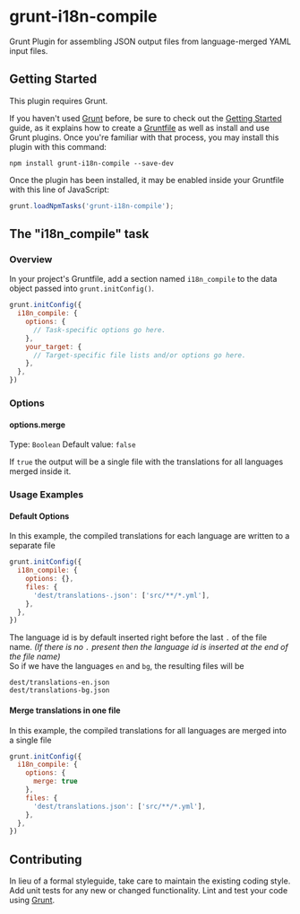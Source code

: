 # grunt-i18n-compile

Grunt Plugin for assembling JSON output files from language-merged YAML input files.

## Getting Started
This plugin requires Grunt.

If you haven't used [Grunt](http://gruntjs.com/) before, be sure to check out the [Getting Started](http://gruntjs.com/getting-started) guide, as it explains how to create a [Gruntfile](http://gruntjs.com/sample-gruntfile) as well as install and use Grunt plugins. Once you're familiar with that process, you may install this plugin with this command:

```shell
npm install grunt-i18n-compile --save-dev
```

Once the plugin has been installed, it may be enabled inside your Gruntfile with this line of JavaScript:

```js
grunt.loadNpmTasks('grunt-i18n-compile');
```

## The "i18n_compile" task

### Overview
In your project's Gruntfile, add a section named `i18n_compile` to the data object passed into `grunt.initConfig()`.

```js
grunt.initConfig({
  i18n_compile: {
    options: {
      // Task-specific options go here.
    },
    your_target: {
      // Target-specific file lists and/or options go here.
    },
  },
})
```

### Options

#### options.merge
Type: `Boolean`
Default value: `false`

If `true` the output will be a single file with the translations for all languages merged inside it.

### Usage Examples

#### Default Options
In this example, the compiled translations for each language are written to a separate file

```js
grunt.initConfig({
  i18n_compile: {
    options: {},
    files: {
      'dest/translations-.json': ['src/**/*.yml'],
    },
  },
})
```
The language id is by default inserted right before the last `.` of the file name. *(If there is no `.` present
then the language id is inserted at the end of the file name)* <br>
So if we have the languages `en` and `bg`, the resulting files will be
```
dest/translations-en.json
dest/translations-bg.json
```


#### Merge translations in one file
In this example, the compiled translations for all languages are merged into a single file

```js
grunt.initConfig({
  i18n_compile: {
    options: {
      merge: true
    },
    files: {
      'dest/translations.json': ['src/**/*.yml'],
    },
  },
})
```

## Contributing
In lieu of a formal styleguide, take care to maintain the existing coding style. Add unit tests for any new or changed functionality. Lint and test your code using [Grunt](http://gruntjs.com/).
